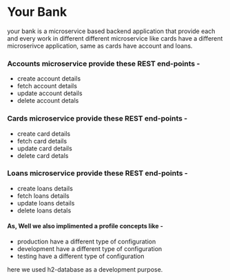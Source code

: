 # Your Bank
  your bank is a microservice based backend application that provide each and every 
  work in different different microservice like cards have a different microserivce application, 
  same as cards have account and loans.


### Accounts microservice provide these REST end-points -

  - create account details
  - fetch account details
  - update account details
  - delete account detals
    
### Cards microservice provide these REST end-points -

  - create card details
  - fetch card details
  - update card details
  - delete card detals

### Loans microservice provide these REST end-points -

  - create loans details
  - fetch loans details
  - update loans details
  - delete loans detals

#### As, Well we also implimented a profile concepts like -
  - production have a different type of configuration
  - development have a different type of configuration
  - testing have a different type of configuration

here we used h2-database as a development purpose.
